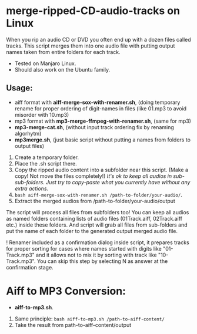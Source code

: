 # merge-ripped-CD-audio-tracks on Linux
When you rip an audio CD or DVD you often end up with a dozen files called tracks. This script merges them into one audio file with putting output names taken from entire folders for each track.

- Tested on Manjaro Linux.
- Should also work on the Ubuntu family.

## Usage:

- aiff format with **aiff-merge-sox-with-renamer.sh**, (doing temporary rename for proper ordering of digit-names in files (like 01.mp3 to avoid misorder with 10.mp3)
- mp3 format with **mp3-merge-ffmpeg-with-renamer.sh**, (same for mp3)
- **mp3-merge-cat.sh**, (without input track ordering fix by renaming algorhytm)
- **mp3merge.sh**, (just basic script without putting a names from folders to output files)

1. Create a temporary folder.
2. Place the .sh script there.
3. Copy the ripped audio content into a subfolder near this script. (Make a copy! Not move the files completely!) 
*It's ok to keep all audios in sub-sub-folders. Just try to copy-paste what you currently have without any extra actions.*
4. `bash aiff-merge-sox-with-renamer.sh /path-to-folder/your-audio/`.
5. Extract the merged audios from /path-to-folder/your-audio/output

The script will process all files from subfolders too! You can keep all audios as named folders containing lists of audio files (01Track.aiff, 02Track.aiff etc.) inside these folders. And script will grab all files from sub-folders and put the name of each folder to the generated output merged audio file.

! Renamer included as a confirmation dialog inside script, it prepares tracks for proper sorting for cases where names started with digits like "01-Track.mp3" and it allows not to mix it by sorting with track like "10-Track.mp3". You can skip this step by selecting N as answer at the confirmation stage.

# Aiff to MP3 Conversion:
- **aiff-to-mp3.sh**.

1. Same principle: `bash aiff-to-mp3.sh /path-to-aiff-content/`
2. Take the result from path-to-aiff-content/output

